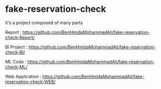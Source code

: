 # fake-reservation-check

it's a project composed of many parts 


Report :
https://github.com/BenHmidaMohammadAli/fake-reservation-check-Report/

BI Project :
https://github.com/BenHmidaMohammadAli/fake-reservation-check-BI/

ML Code :
https://github.com/BenHmidaMohammadAli/fake-reservation-check-ML/

Web Application :
https://github.com/BenHmidaMohammadAli/fake-reservation-check-WEB/
